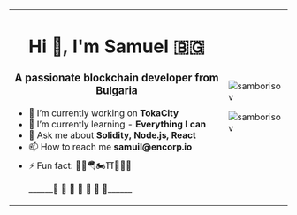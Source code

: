 <table>
  <tr>
    <td>
      <h1 align="center">Hi 👋, I'm Samuel <span>🇧🇬</span></h1>
      <h3 align="center">A passionate blockchain developer from Bulgaria</h3>
      <ul>
        <li>🔭 I’m currently working on <strong>TokaCity</strong></li>
        <li>🌱 I’m currently learning - <strong>Everything I can</strong></li>
        <li>💬 Ask me about <strong>Solidity, Node.js, React</strong></li>
        <li>📫 How to reach me <strong>samuil@encorp.io</strong></li>
        <li>⚡ Fun fact: 🥁🤿🪂🏍⛩🤺🏊‍♂️</li>
              <p>______🌳 🪷 🪺 🪷 🪺 🪷 🌳______</p>
      </ul>
    </td>
    <td>
      <div>
        <p><img align="center" src="https://github-readme-stats.vercel.app/api/top-langs?username=samborisov&show_icons=true&locale=en&layout=compact&theme=dark" alt="samborisov" /></p>
        <p align="left"> <img src="https://komarev.com/ghpvc/?username=samborisov&label=Profile%20views&color=0e75b6&style=flat" alt="samborisov" /> </p>
      </div>
    </td>
  </tr>
</table>



<!--
**SamBorisov/SamBorisov** is a ✨ _special_ ✨ repository because its `README.md` (this file) appears on your GitHub profile.

Here are some ideas to get you started:

- 🔭 I’m currently working on ...
- 🌱 I’m currently learning ...
- 👯 I’m looking to collaborate on ...
- 🤔 I’m looking for help with ...
- 💬 Ask me about ...
- 📫 How to reach me: ...
- 😄 Pronouns: ...
- ⚡ Fun fact: ...
-->
